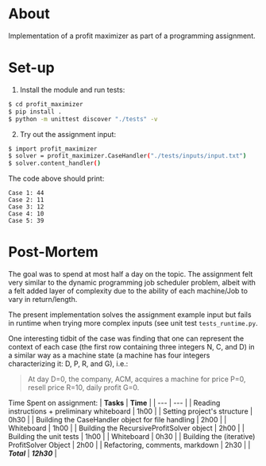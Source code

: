 # About

Implementation of a profit maximizer as part of a programming assignment.

# Set-up

1. Install the module and run tests:

```sh
$ cd profit_maximizer
$ pip install .
$ python -m unittest discover "./tests" -v
```

2. Try out the assignment input:

```sh
$ import profit_maximizer
$ solver = profit_maximizer.CaseHandler("./tests/inputs/input.txt") 
$ solver.content_handler()
```

The code above should print:

```
Case 1: 44
Case 2: 11
Case 3: 12
Case 4: 10
Case 5: 39
```

# Post-Mortem

The goal was to spend at most half a day on the topic. The assignment felt very similar to the dynamic programming job scheduler problem, albeit with a felt added layer of complexity due to the ability of each machine/Job to vary in return/length.

The present implementation solves the assignment example input but fails in runtime when trying more complex inputs (see unit test ``tests_runtime.py``.

One interesting tidbit of the case was finding that one can represent the context of each case (the first row containing three integers N, C, and D) in a similar way as a machine state (a machine has four integers characterizing it: D, P, R, and G), i.e.:

> At day D=0, the company, ACM, acquires a machine for price P=0, resell price R=10, daily profit G=0.

Time Spent on assignment:
| **Tasks** | **Time** |
| --- | --- | 
| Reading instructions + preliminary whiteboard |  1h00 |
| Setting project's structure | 0h30 |
| Building the CaseHandler object for file handling | 2h00 |
| Whiteboard | 1h00 |
| Building the RecursiveProfitSolver object | 2h00 |
| Building the unit tests | 1h00 |
| Whiteboard | 0h30 |
| Building the (iterative) ProfitSolver Object | 2h00 |
| Refactoring, comments, markdown | 2h30 |
| ***Total*** | ***12h30*** | 